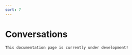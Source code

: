 ```yaml
---
sort: 7
---
```


# Conversations

```danger
This documentation page is currently under development!
```